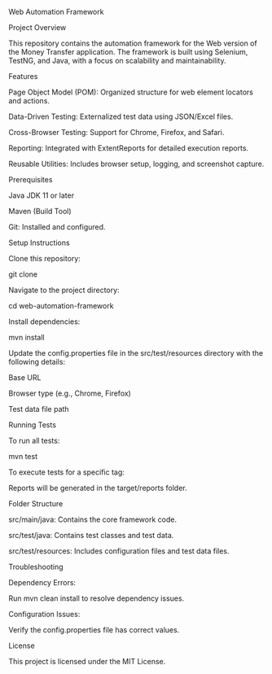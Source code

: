 Web Automation Framework

Project Overview

This repository contains the automation framework for the Web version of the Money Transfer application. The framework is built using Selenium, TestNG, and Java, with a focus on scalability and maintainability.

Features

Page Object Model (POM): Organized structure for web element locators and actions.

Data-Driven Testing: Externalized test data using JSON/Excel files.

Cross-Browser Testing: Support for Chrome, Firefox, and Safari.

Reporting: Integrated with ExtentReports for detailed execution reports.

Reusable Utilities: Includes browser setup, logging, and screenshot capture.

Prerequisites

Java JDK 11 or later

Maven (Build Tool)

Git: Installed and configured.

Setup Instructions

Clone this repository:

git clone <repository-url>

Navigate to the project directory:

cd web-automation-framework

Install dependencies:

mvn install

Update the config.properties file in the src/test/resources directory with the following details:

Base URL

Browser type (e.g., Chrome, Firefox)

Test data file path

Running Tests

To run all tests:

mvn test

To execute tests for a specific tag:

Reports will be generated in the target/reports folder.

Folder Structure

src/main/java: Contains the core framework code.

src/test/java: Contains test classes and test data.

src/test/resources: Includes configuration files and test data files.


Troubleshooting

Dependency Errors:

Run mvn clean install to resolve dependency issues.

Configuration Issues:

Verify the config.properties file has correct values.



License

This project is licensed under the MIT License.

